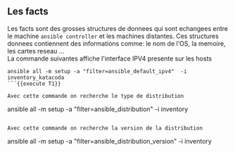 ## Les facts

Les facts sont des grosses structures de donnees qui sont echangees entre le machine
`ansible controller` et les machines distantes. Ces structures donnees contiennent 
des informations comme: le nom de l'OS, la memoire, les cartes reseau ...  
La commande suivantes affiche l'interface IPV4 presente sur les hosts  
```
ansible all -m setup -a "filter=ansible_default_ipv4"  -i inventory_katacoda
```{{execute T1}}

Avec cette commande on recherche le type de distribution   
```
ansible all -m setup -a "filter=ansible_distribution"  -i inventory
```{{execute T1}}

Avec cette commande on recherche la version de la distribution 
```
ansible all -m setup -a "filter=ansible_distribution_version"  -i inventory
```{{execute T1}}